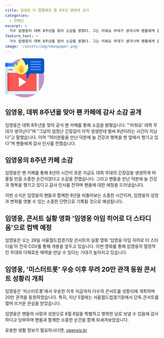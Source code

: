 ```yaml
---
title: 임영웅 더 팔팔해진 몸 8주년 팬에게 감사
categories:
  - 연예인
excerpt: >
  가수 임영웅이 데뷔 8주년을 맞아 소감을 밝혔다. 그는 미워요 무대가 생각나며 팬들에게 감사의 말을 전했다. 또한 건강과 행복을 챙기고 있다고 전하고, 데뷔 이후의 성황을 회고했다. 또한, 이들에게 감사의 마음을 전하며 건강에 유의하고 행복한 시간을 보내기를 바란다고 전했다. 임영웅은 오는 28일에는 서울월드컵 경기장 콘서트 실황 영화 임영웅 아임 히어로 더 스타디움이 개봉된다.
feature_text: >
  가수 임영웅이 데뷔 8주년을 맞아 소감을 밝혔다. 그는 미워요 무대가 생각나며 팬들에게 감사의 말을 전했다. 또한 건강과 행복을 챙기고 있다고 전하고, 데뷔 이후의 성황을 회고했다. 또한, 이들에게 감사의 마음을 전하며 건강에 유의하고 행복한 시간을 보내기를 바란다고 전했다. 임영웅은 오는 28일에는 서울월드컵 경기장 콘서트 실황 영화 임영웅 아임 히어로 더 스타디움이 개봉된다.
image: '/assets/img/newspaper.png'
---
```


<p><img src="/assets/img/news.png" alt="rentncar 속보" /></p>

<h2>임영웅, 데뷔 8주년을 맞아 팬 카페에 감사 소감 공개</h2>

<p>임영웅은 데뷔 8주년을 맞아 공식 팬 카페를 통해 소감을 밝혔습니다. "‘미워요’ 데뷔 무대가 생각난다"며 “그날의 엄청난 긴장감이 아직 생생한데 벌써 8년이라는 시간이 지났다”고 말했습니다. 이어 "여러분들을 만난 덕분에 늘 건강과 행복을 맨 앞에서 챙기고 있다"며 팬들에게 감사 인사를 전했습니다.</p>

<h2>임영웅의 8주년 카페 소감</h2>

<p>임영웅은 팬 카페를 통해 8년의 시간이 흐른 지금도 데뷔 무대의 긴장감을 생생하게 떠올릴 만큼 소중한 순간이었다고 소감을 전했습니다. 그리고 팬들을 만난 덕분에 늘 건강과 행복을 챙기고 있다고 감사 인사를 전하며 팬들에 대한 애정을 드러냈습니다.</p>

<p>이번 소식은 임영웅의 팬들과 함께한 8년을 되돌아보는 소중한 시간이자, 임영웅의 성장과 변화를 엿볼 수 있는 소중한 단면으로 기록될 것으로 예상됩니다.</p>

<p data-ke-size="size16"></p>

<h2>임영웅, 콘서트 실황 영화 '임영웅 아임 히어로 더 스타디움'으로 컴백 예정</h2>

<p>임영웅은 오는 28일 서울월드컵경기장 콘서트의 실황 영화 ‘임영웅 아임 히어로 더 스타디움’이 전국 CGV를 통해 개봉을 앞두고 있습니다. 이번 영화를 통해 임영웅의 열정적인 무대와 다채로운 매력을 만날 수 있다는 기대가 높아지고 있습니다.</p>

<h2>임영웅, '미스터트롯' 우승 이후 무려 20만 관객 동원 콘서트 성황리 개최</h2>

<p>임영웅은 '미스터트롯'에서 우승한 이후 지금까지 다수의 콘서트를 성황리에 개최하며 20만 관객을 동원하였습니다. 특히, 지난 5월에는 서울월드컵경기장에서 단독 콘서트를 열며 뜨거운 관심을 받았습니다.</p>

<p>임영웅은 팬들의 사랑과 성원으로 8월 8일을 특별하고 행복한 날로 보낼 수 있음에 감사하다고 당부하며 팬들과 함께한 소중한 순간을 함께 되새겨보았습니다.</p>
유용한 생활 정보가 필요하시다면, <a href="https://opensis.kr" rel="dofollow">opensis.kr</a>



